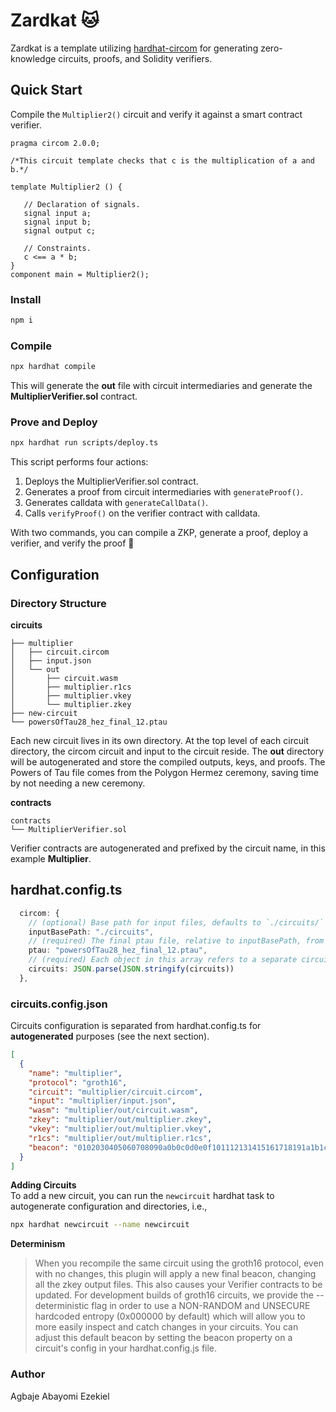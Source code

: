 # Zardkat 🐱

Zardkat is a template utilizing [hardhat-circom](https://github.com/projectsophon/hardhat-circom) for generating zero-knowledge circuits, proofs, and Solidity verifiers.

## Quick Start
Compile the `Multiplier2()` circuit and verify it against a smart contract verifier.

```circom
pragma circom 2.0.0;

/*This circuit template checks that c is the multiplication of a and b.*/  

template Multiplier2 () {  

   // Declaration of signals.  
   signal input a;  
   signal input b;  
   signal output c;  

   // Constraints.  
   c <== a * b;  
}
component main = Multiplier2();
```

### Install
```bash
npm i
```

### Compile
```bash
npx hardhat compile
```
This will generate the **out** file with circuit intermediaries and generate the **MultiplierVerifier.sol** contract.

### Prove and Deploy
```bash
npx hardhat run scripts/deploy.ts
```
This script performs four actions:
1. Deploys the MultiplierVerifier.sol contract.
2. Generates a proof from circuit intermediaries with `generateProof()`.
3. Generates calldata with `generateCallData()`.
4. Calls `verifyProof()` on the verifier contract with calldata.

With two commands, you can compile a ZKP, generate a proof, deploy a verifier, and verify the proof 🎉

## Configuration
### Directory Structure
**circuits**
```
├── multiplier
│   ├── circuit.circom
│   ├── input.json
│   └── out
│       ├── circuit.wasm
│       ├── multiplier.r1cs
│       ├── multiplier.vkey
│       └── multiplier.zkey
├── new-circuit
└── powersOfTau28_hez_final_12.ptau
```
Each new circuit lives in its own directory. At the top level of each circuit directory, the circom circuit and input to the circuit reside. The **out** directory will be autogenerated and store the compiled outputs, keys, and proofs. The Powers of Tau file comes from the Polygon Hermez ceremony, saving time by not needing a new ceremony.

**contracts**
```
contracts
└── MultiplierVerifier.sol
```
Verifier contracts are autogenerated and prefixed by the circuit name, in this example **Multiplier**.

## hardhat.config.ts
```typescript
  circom: {
    // (optional) Base path for input files, defaults to `./circuits/`
    inputBasePath: "./circuits",
    // (required) The final ptau file, relative to inputBasePath, from a Phase 1 ceremony
    ptau: "powersOfTau28_hez_final_12.ptau",
    // (required) Each object in this array refers to a separate circuit
    circuits: JSON.parse(JSON.stringify(circuits))
  },
```
### circuits.config.json
Circuits configuration is separated from hardhat.config.ts for **autogenerated** purposes (see the next section).
```json
[
  {
    "name": "multiplier",
    "protocol": "groth16",
    "circuit": "multiplier/circuit.circom",
    "input": "multiplier/input.json",
    "wasm": "multiplier/out/circuit.wasm",
    "zkey": "multiplier/out/multiplier.zkey",
    "vkey": "multiplier/out/multiplier.vkey",
    "r1cs": "multiplier/out/multiplier.r1cs",
    "beacon": "0102030405060708090a0b0c0d0e0f101112131415161718191a1b1c1d1e1f"
  }
]
```

**Adding Circuits**   
To add a new circuit, you can run the `newcircuit` hardhat task to autogenerate configuration and directories, i.e.,  
```bash
npx hardhat newcircuit --name newcircuit
```

**Determinism**
> When you recompile the same circuit using the groth16 protocol, even with no changes, this plugin will apply a new final beacon, changing all the zkey output files. This also causes your Verifier contracts to be updated.
> For development builds of groth16 circuits, we provide the --deterministic flag in order to use a NON-RANDOM and UNSECURE hardcoded entropy (0x000000 by default) which will allow you to more easily inspect and catch changes in your circuits. You can adjust this default beacon by setting the beacon property on a circuit's config in your hardhat.config.js file.

### Author
Agbaje Abayomi Ezekiel